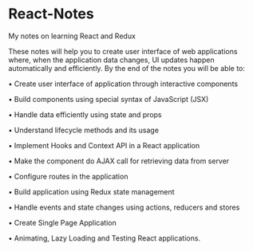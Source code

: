 # React-Notes
My notes on learning React and Redux

These notes will help you to create user interface of web applications where, when the application data changes, UI updates happen automatically and efficiently.
By the end of the notes you will be able to:

  •	Create user interface of application through interactive components

  •	Build components using special syntax of JavaScript (JSX)

  •	Handle data efficiently using state and props

  •	Understand lifecycle methods and its usage

  •	Implement Hooks and Context API in a React application

  •	Make the component do AJAX call for retrieving data from server

  •	Configure routes in the application

  •	Build application using Redux state management

  •	Handle events and state changes using actions, reducers and stores

  •	Create Single Page Application

  •	Animating, Lazy Loading and Testing React applications.
